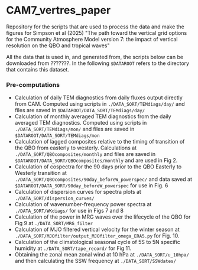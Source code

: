 # CAM7_vertres_paper
Repository for the scripts that are used to process the data and make the figures for Simpson et al (2025) "The path toward the vertical grid options for the Community Atmosphere Model version 7: the impact of vertical resolution on the QBO and tropical waves"

All the data that is used in, and generated from, the scripts below can be downloaded from ???????.  In the following `$DATAROOT` refers to the directory that contains this dataset.

### Pre-computations

* Calculation of daily TEM diagnostics from daily fluxes output directly from CAM.  Computed using scripts in `./DATA_SORT/TEMdiags/day/` and files are saved in `$DATAROOT/DATA_SORT/TEMdiags/day/`
* Calculation of monthly averaged TEM diagnostics from the daily averaged TEM diagnostics.  Computed using scripts in `./DATA_SORT/TEMdiags/mon/` and files are saved in `$DATAROOT/DATA_SORT/TEMdiags/mon`
* Calculation of lagged composites relative to the timing of transition of the QBO from easterly to westerly.  Calculations at `./DATA_SORT/QBOcomposites/monthly` and files are saved in `$DATAROOT/DATA_SORT/QBOcomposites/monthly` and are used in Fig 2.
* Calculation of cospectra for the 90 days prior to the QBO Easterly to Westerly transition at `./DATA_SORT/QBOcomposites/90day_beforeW_powerspec/` and data saved at `$DATAROOT/DATA_SORT/90day_beforeW_powerspec` for use in Fig. 6
* Calculation of dispersion curves for spectra plots at `./DATA_SORT/dispersion_curves/`
* Calculation of wavenumber-frequency power spectra at `./DATA_SORT/WKdiags/` for use in Figs 7 and 8
* Calculation of the power in MRG waves over the lifecycle of the QBO for Fig 9 at `./DATA_SORT/MRG_filter`
* Calculation of MJO filtered vertical velocity for the winter season at `./DATA_SORT/MJOfilter/output_MJOfilter_omega_ERA5.py` for Fig. 10.
* Calculation of the climatological seasonal cycle of 5S to 5N specific humidity at `./DATA_SORT/tape_record/` for Fig 11.
* Obtaining the zonal mean zonal wind at 10 hPa at `./DATA_SORT/u_10hpa/` and then calculating the SSW frequency at `./DATA_SORT/SSWdates/`
